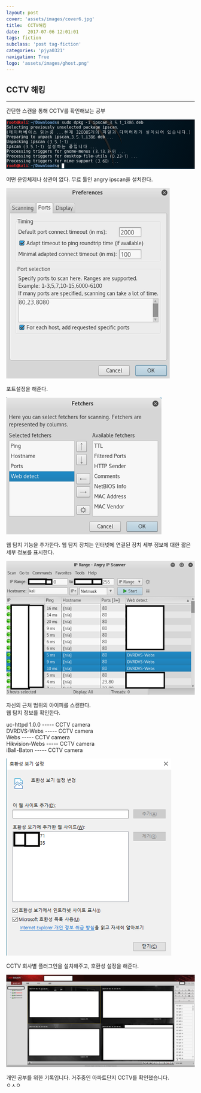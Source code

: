 ```yaml
---
layout: post
cover: 'assets/images/cover6.jpg'
title:  CCTV해킹
date:   2017-07-06 12:01:01
tags: fiction
subclass: 'post tag-fiction'
categories: 'pjya0321'
navigation: True
logo: 'assets/images/ghost.png'
---
```



## CCTV 해킹
-----
간단한 스캔을 통해 CCTV를 확인해보는 공부  


![1](assets/postimage/CCTV1.png)  

어떤 운영체제나 상관이 없다. 무료 툴인 angry ipscan을 설치한다.  

![2](assets/postimage/CCTV2.png)  

포트설정을 해준다.  

![3](assets/postimage/CCTV3.png)  

웹 탐지 기능을 추가한다. 웹 탐지 장치는 인터넷에 연결된 장치 세부 정보에 대한 짧은 세부 정보를 표시한다.  

![4](assets/postimage/CCTV4.png)  

자신의 근처 범위의 아이피를 스캔한다.  
웹 탐지 정보를 확인한다.  

uc-httpd 1.0.0 ----- CCTV camera  
DVRDVS-Webs ----- CCTV camera  
Webs ----- CCTV camera  
Hikvision-Webs ----- CCTV camera  
iBall-Baton ----- CCTV camera  

![5](assets/postimage/CCTV5.png)  

CCTV 회사별 플러그인을 설치해주고, 호환성 설정을 해준다.  

![6](assets/postimage/CCTV6.png)  

개인 공부를 위한 기록입니다. 거주중인 아파트단지 CCTV를 확인했습니다.  
ㅇㅅㅇ







